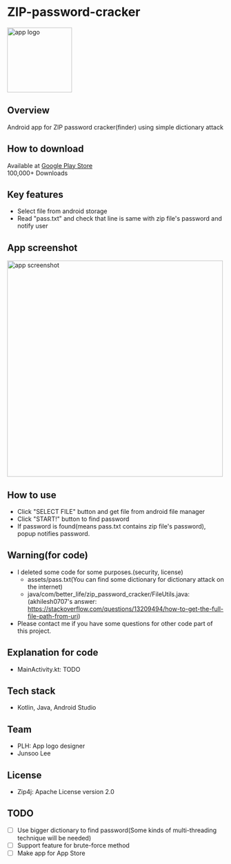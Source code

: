 # ZIP-password-cracker

<img src="https://user-images.githubusercontent.com/22411406/176683464-c3c09faf-067b-40c9-b005-dec07dec7db2.png" alt="app logo" width="150"/>

## Overview
Android app for ZIP password cracker(finder) using simple dictionary attack

## How to download
Available at [Google Play Store](https://play.google.com/store/apps/details?id=com.better_life.zip_password_cracker&hl=ko&gl=US)
<br>100,000+ Downloads

## Key features
- Select file from android storage
- Read "pass.txt" and check that line is same with zip file's password and notify user

## App screenshot
<img src="https://user-images.githubusercontent.com/22411406/176708761-3bd52abd-f4cc-4abd-98e5-c11ebe46e1c6.png" alt="app screenshot" width="500"/>

## How to use
 - Click "SELECT FILE" button and get file from android file manager
 - Click "START!" button to find password
 - If password is found(means pass.txt contains zip file's password), popup notifies password.

## Warning(for code)
 - I deleted some code for some purposes.(security, license)
   - assets/pass.txt(You can find some dictionary for dictionary attack on the internet)
   - java/com/better_life/zip_password_cracker/FileUtils.java: (akhilesh0707's answer: https://stackoverflow.com/questions/13209494/how-to-get-the-full-file-path-from-uri)
 - Please contact me if you have some questions for other code part of this project.

## Explanation for code
 - MainActivity.kt: TODO

## Tech stack
 - Kotlin, Java, Android Studio

## Team
 - PLH: App logo designer
 - Junsoo Lee

## License
 - Zip4j: Apache License version 2.0

## TODO
 - [ ] Use bigger dictionary to find password(Some kinds of multi-threading technique will be needed)
 - [ ] Support feature for brute-force method
 - [ ] Make app for App Store
